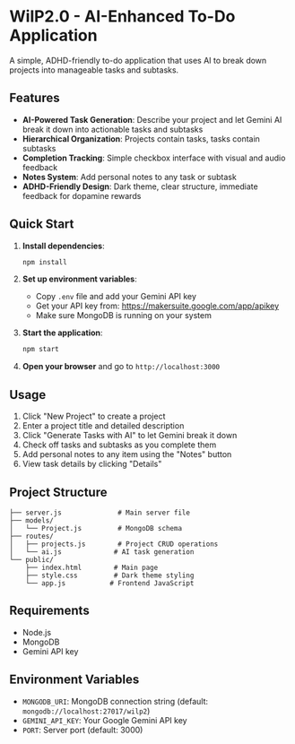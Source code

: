 # WilP2.0 - AI-Enhanced To-Do Application

A simple, ADHD-friendly to-do application that uses AI to break down projects into manageable tasks and subtasks.

## Features

- **AI-Powered Task Generation**: Describe your project and let Gemini AI break it down into actionable tasks and subtasks
- **Hierarchical Organization**: Projects contain tasks, tasks contain subtasks
- **Completion Tracking**: Simple checkbox interface with visual and audio feedback
- **Notes System**: Add personal notes to any task or subtask
- **ADHD-Friendly Design**: Dark theme, clear structure, immediate feedback for dopamine rewards

## Quick Start

1. **Install dependencies**:
   ```bash
   npm install
   ```

2. **Set up environment variables**:
   - Copy `.env` file and add your Gemini API key
   - Get your API key from: https://makersuite.google.com/app/apikey
   - Make sure MongoDB is running on your system

3. **Start the application**:
   ```bash
   npm start
   ```

4. **Open your browser** and go to `http://localhost:3000`

## Usage

1. Click "New Project" to create a project
2. Enter a project title and detailed description
3. Click "Generate Tasks with AI" to let Gemini break it down
4. Check off tasks and subtasks as you complete them
5. Add personal notes to any item using the "Notes" button
6. View task details by clicking "Details"

## Project Structure

```
├── server.js              # Main server file
├── models/
│   └── Project.js         # MongoDB schema
├── routes/
│   ├── projects.js        # Project CRUD operations
│   └── ai.js             # AI task generation
└── public/
    ├── index.html        # Main page
    ├── style.css         # Dark theme styling
    └── app.js           # Frontend JavaScript
```

## Requirements

- Node.js
- MongoDB
- Gemini API key

## Environment Variables

- `MONGODB_URI`: MongoDB connection string (default: `mongodb://localhost:27017/wilp2`)
- `GEMINI_API_KEY`: Your Google Gemini API key
- `PORT`: Server port (default: 3000)
